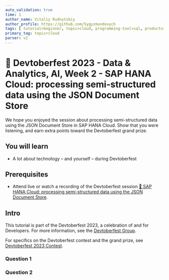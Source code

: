 ```yaml
---
auto_validation: true
time: 1
author_name: Vitaliy Rudnytskiy
author_profile: https://github.com/Sygyzmundovych
tags: [ tutorial>beginner, topic>cloud, programming-tool>sql, products>sap-hana, software-product>sap-hana-cloud ]
primary_tag: topic>cloud
parser: v2
---
```


# 🔵 Devtoberfest 2023 - Data & Analytics, AI, Week 2 - SAP HANA Cloud: processing semi-structured data using the JSON Document Store
<!-- description --> We hope you enjoyed the session about processing semi-structured data using the JSON Document Store in SAP HANA Cloud. Show that you were listening, and earn extra points toward the Devtoberfest grand prize.

## You will learn
- A lot about technology – and yourself – during Devtoberfest

## Prerequisites
- Attend live or watch a recording of the Devtoberfest session [🔵 SAP HANA Cloud: processing semi-structured data using the JSON Document Store](https://groups.community.sap.com/t5/devtoberfest/sap-hana-cloud-processing-semi-structured-data-using-the-json-document/ev-p/284563).

## Intro
This tutorial is part of the Devtoberfest 2023, a celebration of and for Developers. For more information, see the [Devtoberfest Group](https://groups.community.sap.com/t5/devtoberfest/gh-p/Devtoberfest).

For specifics on the Devtoberfest contest and the grand prize, see [Devtoberfest 2023 Contest](https://groups.community.sap.com/t5/devtoberfest-blog-posts/devtoberfest-2023-contest/ba-p/9357).

### Question 1

### Question 2